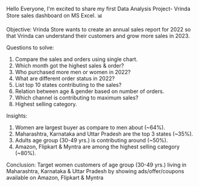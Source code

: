 Hello Everyone,
I'm excited to share my first Data Analysis Project- Vrinda Store sales dashboard on MS Excel. 📊

Objective: Vrinda Store wants to create an annual sales report for 2022 so that Vrinda can understand their customers and grow more sales in 2023.

Questions to solve:
1. Compare the sales and orders using single chart.
2. Which month got the highest sales & order?
3. Who purchased more men or women in 2022?
4. What are different order status in 2022?
5. List top 10 states contributing to the sales?
6. Relation between age & gender based on number of orders.
7. Which channel is contributing to maximum sales?
8. Highest selling category.

Insights:
1. Women are largest buyer as compare to men about (~64%).
2. Maharashtra, Karnataka and Uttar Pradesh are the top 3 states (~35%).
3. Adults age group (30-49 yrs.) is contributing around (~50%).
4. Amazon, Flipkart & Myntra are among the highest selling category (~80%).

Conclusion:
Target women customers of age group (30-49 yrs.) living in Maharashtra, Karnataka & Uttar Pradesh by showing ads/offer/coupons available on Amazon, Flipkart & Myntra 


